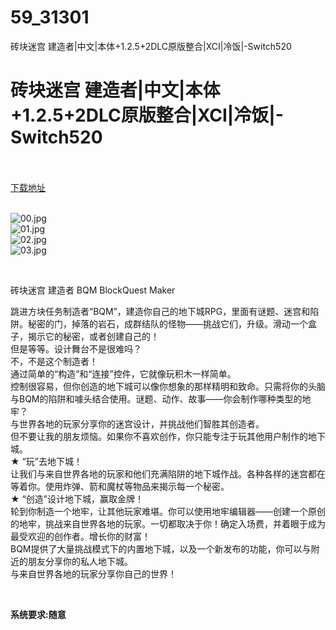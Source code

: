 # 59_31301
砖块迷宫 建造者|中文|本体+1.2.5+2DLC原版整合|XCI|冷饭|-Switch520
# 砖块迷宫 建造者|中文|本体+1.2.5+2DLC原版整合|XCI|冷饭|-Switch520
 <br/></br>
[下载地址](https://www.switch520.cc/article/31301 "下载地址")
<br/></br>

<p><img title="00.jpg" src="https://www.switch520.cc/muke_img/2022_05_15_ac10171aca6c8.jpg" alt="00.jpg"><br>
<img title="01.jpg" src="https://www.switch520.cc/muke_img/2022_05_15_291bda124ad76.jpg" alt="01.jpg"><br>
<img title="02.jpg" src="https://www.switch520.cc/muke_img/2022_05_15_cce7ac4719e80.jpg" alt="02.jpg"><br>
<img title="03.jpg" src="https://www.switch520.cc/muke_img/2022_05_15_28ecbc201acb8.jpg" alt="03.jpg"></p>
<p>&nbsp;</p>
<p>砖块迷宫 建造者 BQM BlockQuest Maker</p>
<p>跳进方块任务制造者“BQM”，建造你自己的地下城RPG，里面有谜题、迷宫和陷阱。秘密的门，掉落的岩石，成群结队的怪物——挑战它们，升级。滑动一个盒子，揭示它的秘密，或者创建自己的！<br>
但是等等。设计舞台不是很难吗？<br>
不，不是这个制造者！<br>
通过简单的“构造”和“连接”控件，它就像玩积木一样简单。<br>
控制很容易，但你创造的地下城可以像你想象的那样精明和致命。只需将你的头脑与BQM的陷阱和噱头结合使用。谜题、动作、故事——你会制作哪种类型的地牢？<br>
与世界各地的玩家分享你的迷宫设计，并挑战他们智胜其创造者。<br>
但不要让我的朋友烦恼。如果你不喜欢创作，你只能专注于玩其他用户制作的地下城。<br>
★ “玩”去地下城！<br>
让我们与来自世界各地的玩家和他们充满陷阱的地下城作战。各种各样的迷宫都在等着你。使用炸弹、箭和魔杖等物品来揭示每一个秘密。<br>
★ “创造”设计地下城，赢取金牌！<br>
轮到你制造一个地牢，让其他玩家难堪。你可以使用地牢编辑器——创建一个原创的地牢，挑战来自世界各地的玩家。一切都取决于你！确定入场费，并着眼于成为最受欢迎的创作者。增长你的财富！<br>
BQM提供了大量挑战模式下的内置地下城，以及一个新发布的功能，你可以与附近的朋友分享你的私人地下城。<br>
与来自世界各地的玩家分享你自己的世界！</p>
<p>&nbsp;</p>
<p><strong>系统要求:随意</strong></p>



